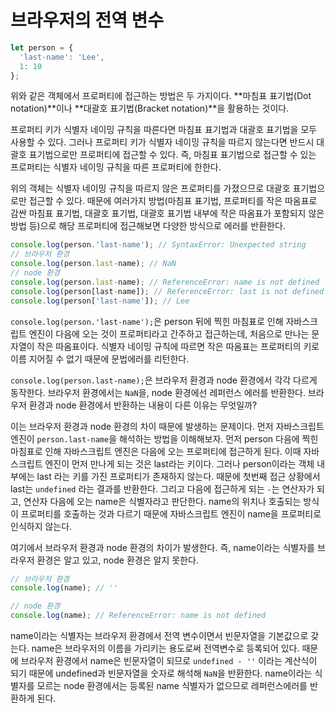 # 브라우저의 전역 변수

```javascript
let person = {
  'last-name': 'Lee',
  1: 10
};
```

위와 같은 객체에서 프로퍼티에 접근하는 방법은 두 가지이다. **마침표 표기법(Dot notation)**이나 **대괄호 표기법(Bracket notation)**을 활용하는 것이다.

프로퍼티 키가 식별자 네이밍 규칙을 따른다면 마침표 표기법과 대괄호 표기법을 모두 사용할 수 있다. 그러나 프로퍼티 키가 식별자 네이밍 규칙을 따르지 않는다면 반드시 대괄호 표기법으로만 프로퍼티에 접근할 수 있다. 즉, 마침표 표기법으로 접근할 수 있는 프로퍼티는 식별자 네이밍 규칙을 따른 프로퍼티에 한한다.

위의 객체는 식별자 네이밍 규칙을 따르지 않은 프로퍼티를 가졌으므로 대괄호 표기법으로만 접근할 수 있다. 때문에 여러가지 방법(마침표 표기법, 프로퍼티를 작은 따옴표로 감싼 마침표 표기법, 대괄호 표기법, 대괄호 표기법 내부에 작은 따옴표가 포함되지 않은 방법 등)으로 해당 프로퍼티에 접근해보면 다양한 방식으로 에러를 반환한다.

```javascript
console.log(person.'last-name'); // SyntaxError: Unexpected string
// 브라우저 환경
console.log(person.last-name); // NaN
// node 환경
console.log(person.last-name); // ReferenceError: name is not defined
console.log(person[last-name]); // ReferenceError: last is not defined
console.log(person['last-name']); // Lee
```

`console.log(person.'last-name');`은 person 뒤에 찍힌 마침표로 인해 자바스크립트 엔진이 다음에 오는 것이 프로퍼티라고 간주하고 접근하는데, 처음으로 만나는 문자열이 작은 따옴표이다. 식별자 네이밍 규칙에 따르면 작은 따옴표는 프로퍼티의 키로 이름 지어질 수 없기 때문에 문법에러를 리턴한다.

`console.log(person.last-name);`은 브라우저 환경과 node 환경에서 각각 다르게 동작한다. 브라우저 환경에서는 `NaN`을, node 환경에선 레퍼런스 에러를 반환한다. 브라우저 환경과 node 환경에서 반환하는 내용이 다른 이유는 무엇일까?

이는 브라우저 환경과 node 환경의 차이 때문에 발생하는 문제이다. 먼저 자바스크립트 엔진이 `person.last-name`을 해석하는 방법을 이해해보자. 먼저 person 다음에 찍힌 마침표로 인해 자바스크립트 엔진은 다음에 오는 프로퍼티에 접근하게 된다. 이때 자바스크립트 엔진이 먼저 만나게 되는 것은 last라는 키이다. 그러나 person이라는 객체 내부에는 last 라는 키를 가진 프로퍼티가 존재하지 않는다. 때문에 첫번째 접근 상황에서 last는 `undefined` 라는 결과를 반환한다. 그리고 다음에 접근하게 되는 `-`는 연산자가 되고, 연산자 다음에 오는 name은 식별자라고 판단한다. name의 위치나 호출되는 방식이 프로퍼티를 호출하는 것과 다르기 때문에 자바스크립트 엔진이 name을 프로퍼티로 인식하지 않는다.

여기에서 브라우저 환경과 node 환경의 차이가 발생한다. 즉, name이라는 식별자를 브라우저 환경은 알고 있고, node 환경은 알지 못한다.

```javascript
// 브라우저 환경
console.log(name); // ''

// node 환경
console.log(name); // ReferenceError: name is not defined
```

name이라는 식별자는 브라우저 환경에서 전역 변수이면서 빈문자열을 기본값으로 갖는다. name은 브라우저의 이름을 가리키는 용도로써 전역변수로 등록되어 있다. 때문에 브라우저 환경에서 name은 빈문자열이 되므로 `undefined - ''` 이라는 계산식이 되기 때문에 undefined과 빈문자열을 숫자로 해석해 `NaN`을 반환한다. name이라는 식별자를 모르는 node 환경에서는 등록된 name 식별자가 없으므로 레퍼런스에러를 반환하게 된다.
